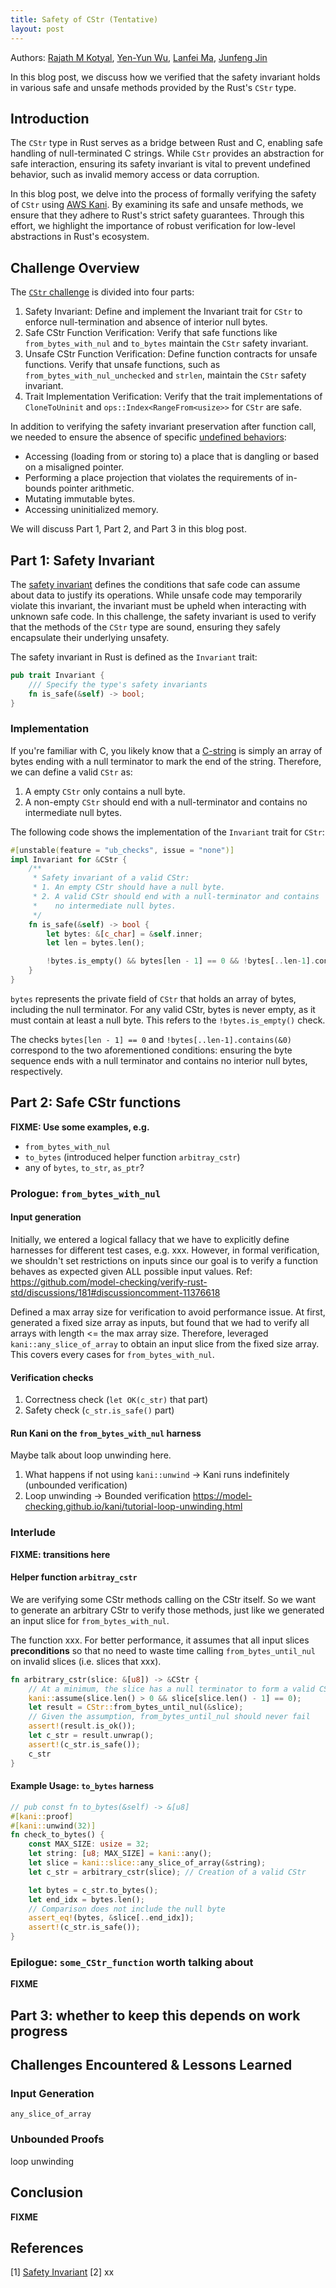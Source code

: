 ```yaml
---
title: Safety of CStr (Tentative)
layout: post
---
```


Authors: [Rajath M Kotyal](https://github.com/rajathkotyal), [Yen-Yun Wu](https://github.com/Yenyun035), [Lanfei Ma](https://github.com/lanfeima), [Junfeng Jin](https://github.com/MWDZ)

In this blog post, we discuss how we verified that the safety invariant holds in various safe and unsafe methods provided by the Rust's `CStr` type.

## Introduction
The `CStr` type in Rust serves as a bridge between Rust and C, enabling safe handling of null-terminated C strings. While `CStr` provides an abstraction for safe interaction, ensuring its safety invariant is vital to prevent undefined behavior, such as invalid memory access or data corruption.

In this blog post, we delve into the process of formally verifying the safety of `CStr` using [AWS Kani](https://github.com/model-checking/kani). By examining its safe and unsafe methods, we ensure that they adhere to Rust's strict safety guarantees. Through this effort, we highlight the importance of robust verification for low-level abstractions in Rust's ecosystem.

## Challenge Overview
The [`CStr` challenge](https://github.com/model-checking/verify-rust-std/blob/main/doc/src/challenges/0013-cstr.md) is divided into four parts:
1. Safety Invariant: Define and implement the Invariant trait for `CStr` to enforce null-termination and absence of interior null bytes.
2. Safe CStr Function Verification: Verify that safe functions like `from_bytes_with_nul` and `to_bytes` maintain the `CStr` safety invariant.
3. Unsafe CStr Function Verification: Define function contracts for unsafe functions. Verify that unsafe functions, such as `from_bytes_with_nul_unchecked` and `strlen`, maintain the `CStr` safety invariant.
4. Trait Implementation Verification: Verify that the trait implementations of `CloneToUninit` and `ops::Index<RangeFrom<usize>>` for `CStr` are safe.

In addition to verifying the safety invariant preservation after function call, we needed to ensure the absence of specific [undefined behaviors](https://github.com/rust-lang/reference/blob/142b2ed77d33f37a9973772bd95e6144ed9dce43/src/behavior-considered-undefined.md):
- Accessing (loading from or storing to) a place that is dangling or based on a misaligned pointer.
- Performing a place projection that violates the requirements of in-bounds pointer arithmetic.
- Mutating immutable bytes.
- Accessing uninitialized memory.

We will discuss Part 1, Part 2, and Part 3 in this blog post.

## Part 1: Safety Invariant
The [safety invariant](https://rust-lang.github.io/unsafe-code-guidelines/glossary.html#validity-and-safety-invariant) defines the conditions that safe code can assume about data to justify its operations. While unsafe code may temporarily violate this invariant, the invariant must be upheld when interacting with unknown safe code. In this challenge, the safety invariant is used to verify that the methods of the `CStr` type are sound, ensuring they safely encapsulate their underlying unsafety.

The safety invariant in Rust is defined as the `Invariant` trait:
```rust
pub trait Invariant {
    /// Specify the type's safety invariants 
    fn is_safe(&self) -> bool;
}
```

### Implementation
If you're familiar with C, you likely know that a [C-string](https://en.wikipedia.org/wiki/C_string_handling#Definitions) is simply an array of bytes ending with a null terminator to mark the end of the string. Therefore, we can define a valid `CStr` as:
1. A empty `CStr` only contains a null byte.
2. A non-empty `CStr` should end with a null-terminator and contains no intermediate null bytes.

The following code shows the implementation of the `Invariant` trait for `CStr`:
```rust
#[unstable(feature = "ub_checks", issue = "none")]
impl Invariant for &CStr {
    /**
     * Safety invariant of a valid CStr:
     * 1. An empty CStr should have a null byte.
     * 2. A valid CStr should end with a null-terminator and contains
     *    no intermediate null bytes.
     */
    fn is_safe(&self) -> bool {
        let bytes: &[c_char] = &self.inner;
        let len = bytes.len();

        !bytes.is_empty() && bytes[len - 1] == 0 && !bytes[..len-1].contains(&0)
    }
}
```
`bytes` represents the private field of `CStr` that holds an array of bytes, including the null terminator. For any valid CStr, bytes is never empty, as it must contain at least a null byte. This refers to the `!bytes.is_empty()` check.

The checks `bytes[len - 1] == 0` and `!bytes[..len-1].contains(&0)` correspond to the two aforementioned conditions: ensuring the byte sequence ends with a null terminator and contains no interior null bytes, respectively.

## Part 2: Safe CStr functions
**FIXME: Use some examples, e.g.**
* `from_bytes_with_nul`
* `to_bytes` (introduced helper function `arbitray_cstr`)
* any of `bytes`, `to_str`, `as_ptr`?

###  Prologue: `from_bytes_with_nul`
#### Input generation
Initially, we entered a logical fallacy that we have to explicitly define harnesses for different test cases, e.g. xxx. However, in formal verification, we shouldn't set restrictions on inputs since our goal is to verify a function behaves as expected given ALL possible input values. Ref: https://github.com/model-checking/verify-rust-std/discussions/181#discussioncomment-11376618

Defined a max array size for verification to avoid performance issue. At first, generated a fixed size array as inputs, but found that we had to verify all arrays with length <= the max array size. Therefore, leveraged `kani::any_slice_of_array` to obtain an input slice from the fixed size array. This covers every cases for `from_bytes_with_nul`.

#### Verification checks
1. Correctness check (`let OK(c_str)` that part)
2. Safety check (`c_str.is_safe()` part)

#### Run Kani on the `from_bytes_with_nul` harness
Maybe talk about loop unwinding here.
1. What happens if not using `kani::unwind` -> Kani runs indefinitely (unbounded verification)
2. Loop unwinding -> Bounded verification
https://model-checking.github.io/kani/tutorial-loop-unwinding.html

### Interlude
**FIXME: transitions here**

#### Helper function `arbitray_cstr`
We are verifying some CStr methods calling on the CStr itself. So we want to generate an arbitrary CStr to verify those methods, just like we generated an input slice for `from_bytes_with_nul`.

The function xxx. For better performance, it assumes that all input slices **preconditions** so that no need to waste time calling `from_bytes_until_nul` on invalid slices (i.e. slices that xxx).

```rust
fn arbitrary_cstr(slice: &[u8]) -> &CStr {
	// At a minimum, the slice has a null terminator to form a valid CStr.
	kani::assume(slice.len() > 0 && slice[slice.len() - 1] == 0);
	let result = CStr::from_bytes_until_nul(&slice);
	// Given the assumption, from_bytes_until_nul should never fail
    assert!(result.is_ok());
	let c_str = result.unwrap();
	assert!(c_str.is_safe());
	c_str
}
```

#### Example Usage: `to_bytes` harness

```rust
// pub const fn to_bytes(&self) -> &[u8]
#[kani::proof]
#[kani::unwind(32)]
fn check_to_bytes() {
    const MAX_SIZE: usize = 32;
    let string: [u8; MAX_SIZE] = kani::any();
    let slice = kani::slice::any_slice_of_array(&string);
    let c_str = arbitrary_cstr(slice); // Creation of a valid CStr

    let bytes = c_str.to_bytes();
    let end_idx = bytes.len();
    // Comparison does not include the null byte
    assert_eq!(bytes, &slice[..end_idx]);
    assert!(c_str.is_safe());
}
```

### Epilogue: `some_CStr_function` worth talking about
**FIXME**

## Part 3: whether to keep this depends on work progress

## Challenges Encountered & Lessons Learned
### Input Generation
`any_slice_of_array`

### Unbounded Proofs
loop unwinding

## Conclusion
**FIXME**

## References
[1] [Safety Invariant](https://rust-lang.github.io/unsafe-code-guidelines/glossary.html#validity-and-safety-invariant)
[2] xx